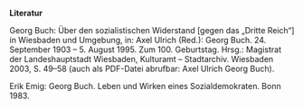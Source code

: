 **Literatur**

Georg Buch: Über den sozialistischen Widerstand \[gegen das „Dritte
Reich“\] in Wiesbaden und Umgebung, in: Axel Ulrich (Red.): Georg Buch.
24. September 1903 – 5. August 1995. Zum 100. Geburtstag. Hrsg.:
Magistrat der Landeshauptstadt Wiesbaden, Kulturamt – Stadtarchiv.
Wiesbaden 2003, S. 49–58 (auch als PDF-Datei abrufbar: Axel Ulrich Georg
Buch).

Erik Emig: Georg Buch. Leben und Wirken eines Sozialdemokraten. Bonn
1983.
